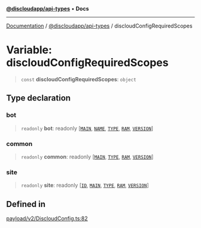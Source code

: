 [**@discloudapp/api-types**](../README.md) • **Docs**

***

[Documentation](../../../packages.md) / [@discloudapp/api-types](../README.md) / discloudConfigRequiredScopes

# Variable: discloudConfigRequiredScopes

> `const` **discloudConfigRequiredScopes**: `object`

## Type declaration

### bot

> `readonly` **bot**: readonly [[`MAIN`](../enumerations/DiscloudConfigScopes.md#main), [`NAME`](../enumerations/DiscloudConfigScopes.md#name), [`TYPE`](../enumerations/DiscloudConfigScopes.md#type), [`RAM`](../enumerations/DiscloudConfigScopes.md#ram), [`VERSION`](../enumerations/DiscloudConfigScopes.md#version)]

### common

> `readonly` **common**: readonly [[`MAIN`](../enumerations/DiscloudConfigScopes.md#main), [`TYPE`](../enumerations/DiscloudConfigScopes.md#type), [`RAM`](../enumerations/DiscloudConfigScopes.md#ram), [`VERSION`](../enumerations/DiscloudConfigScopes.md#version)]

### site

> `readonly` **site**: readonly [[`ID`](../enumerations/DiscloudConfigScopes.md#id), [`MAIN`](../enumerations/DiscloudConfigScopes.md#main), [`TYPE`](../enumerations/DiscloudConfigScopes.md#type), [`RAM`](../enumerations/DiscloudConfigScopes.md#ram), [`VERSION`](../enumerations/DiscloudConfigScopes.md#version)]

## Defined in

[payload/v2/DiscloudConfig.ts:82](https://github.com/discloud/discloud.app/blob/e957c12968777c01a56e127121040f7eaaf9b803/packages/api-types/payload/v2/DiscloudConfig.ts#L82)
